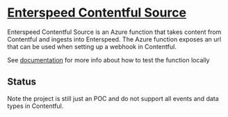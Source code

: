 # [Enterspeed Contentful Source](https://www.enterspeed.com/)

Enterspeed Contentful Source is an Azure function that takes content from Contentful and ingests into Enterspeed. 
The Azure function exposes an url that can be used when setting up a webhook in Contentful.

See [documentation](./documentation/README.md) for more info about how to test the function locally

## Status

Note the project is still just an POC and do not support all events and data types in Contentful.
